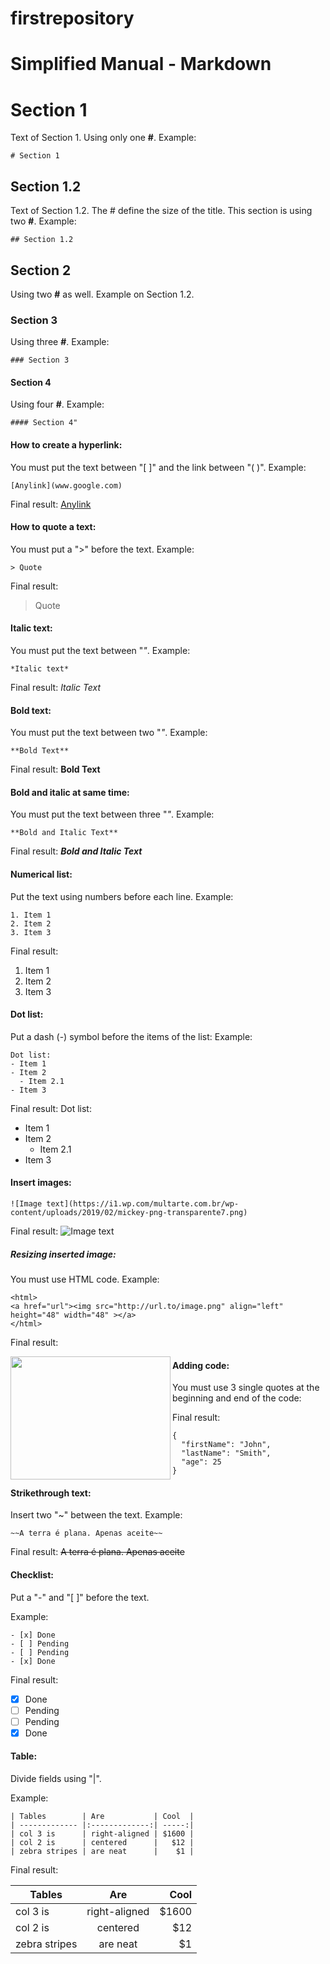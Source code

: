 # firstrepository

# Simplified Manual - Markdown

# Section 1
Text of Section 1.
Using only one **#**. 
Example:
```
# Section 1
```

## Section 1.2
Text of Section 1.2.
The # define the size of the title.
This section is using two **#**. 
Example: 
```
## Section 1.2
```

## Section 2
Using two **#** as well. Example on Section 1.2.

### Section 3
Using three **#**. 
Example: 
```
### Section 3
```

#### Section 4
Using four **#**. 
Example:
```
#### Section 4"
```

#### How to create a hyperlink:
You must put the text between "[ ]" and the link between "( )".
Example:
```
[Anylink](www.google.com)
```
Final result: [Anylink](www.google.com)

#### How to quote a text:
You must put a ">" before the text.
Example:
```
> Quote
```
Final result:
> Quote

#### Italic text:
You must put the text between "*"*.
Example:
```
*Italic text*
```
Final result: *Italic Text*

#### Bold text:
You must put the text between two "*"*.
Example:
```
**Bold Text**
```
Final result:
**Bold Text**

#### Bold and italic at same time:
You must put the text between three "*"*.
Example:
```
**Bold and Italic Text**
```
Final result:
***Bold and Italic Text***

#### Numerical list:
Put the text using numbers before each line.
Example: 
```
1. Item 1
2. Item 2
3. Item 3
```

Final result:
1. Item 1
2. Item 2
3. Item 3

#### Dot list:
Put a dash (-) symbol before the items of the list:
Example:
```
Dot list:
- Item 1
- Item 2
  - Item 2.1
- Item 3
```

Final result:
Dot list:
- Item 1
- Item 2
  - Item 2.1
- Item 3

#### Insert images:
```
![Image text](https://i1.wp.com/multarte.com.br/wp-content/uploads/2019/02/mickey-png-transparente7.png)
```

Final result:
![Image text](https://i1.wp.com/multarte.com.br/wp-content/uploads/2019/02/mickey-png-transparente7.png)

##### Resizing inserted image: 
You must use HTML code.
Example: 
```
<html>
<a href="url"><img src="http://url.to/image.png" align="left" height="48" width="48" ></a>
</html>

```
Final result:
<html>
<a href="Image"><img src="https://i1.wp.com/multarte.com.br/wp-content/uploads/2019/02/mickey-png-transparente7.png" align="left" height="197" width="256" ></a>
</html>


#### Adding code:
You must use 3 single quotes at the beginning and end of the code:

Final result:
```
{
  "firstName": "John",
  "lastName": "Smith",
  "age": 25
}
```

#### Strikethrough text:
Insert two "~" between the text. 
Example: 
```
~~A terra é plana. Apenas aceite~~
```
Final result:
~~A terra é plana. Apenas aceite~~


#### Checklist:
Put a "-" and "[ ]" before the text.

Example:
```
- [x] Done
- [ ] Pending
- [ ] Pending
- [x] Done
```

Final result:
- [x] Done
- [ ] Pending
- [ ] Pending
- [x] Done

#### Table:
Divide fields using "|".

Example: 
```
| Tables        | Are           | Cool  |
| ------------- |:-------------:| -----:|
| col 3 is      | right-aligned | $1600 |
| col 2 is      | centered      |   $12 |
| zebra stripes | are neat      |    $1 |
```

Final result:

| Tables        | Are           | Cool  |
| ------------- |:-------------:| -----:|
| col 3 is      | right-aligned | $1600 |
| col 2 is      | centered      |   $12 |
| zebra stripes | are neat      |    $1 |
